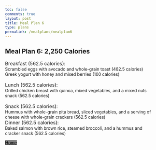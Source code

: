 ```yaml
---
toc: false
comments: true
layout: post
title: Meal Plan 6
type: plans
permalink: /mealplans/mealplan6
---
```


## Meal Plan 6: 2,250 Calories

<span style="font-size: 16px;">Breakfast (562.5 calories):</span>
<br>
Scrambled eggs with avocado and whole-grain toast (462.5 calories)
<br>
Greek yogurt with honey and mixed berries (100 calories)
<br>
<br>
<span style="font-size: 16px;">Lunch (562.5 calories):</span>
<br>
Grilled chicken breast with quinoa, mixed vegetables, and a mixed nuts snack (562.5 calories)
<br>
<br>
<span style="font-size: 16px;">Snack (562.5 calories):</span>
<br>
Hummus with whole-grain pita bread, sliced vegetables, and a serving of cheese with whole-grain crackers (562.5 calories)
<br>
<span style="font-size: 16px;">Dinner (562.5 calories):</span>
<br>
Baked salmon with brown rice, steamed broccoli, and a hummus and cracker snack (562.5 calories)

<a href="/ppfrontend/" class="button" style="color: black; background-color: grey;">Home</a>